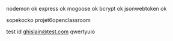 nodemon ok
express ok
mogoose ok
bcrypt ok 
jsonwebtoken ok

sopekocko
projet6openclassroom

test id 
ghislain@test.com
qwertyuio

